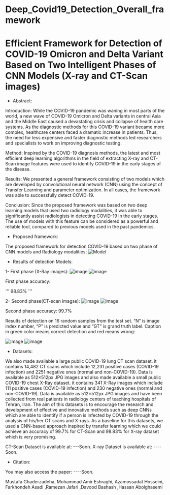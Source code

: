 # Deep_Covid19_Detection_Overall_framework
# Efficient Framework for Detection of COVID-19 Omicron and Delta Variant Based on Two Intelligent Phases of CNN Models (X-ray and CT-Scan images)


- Abstract:

Introduction: While the COVID-19 pandemic was waning in most parts of the world, a new wave of COVID-19 Omicron and Delta variants in central Asia and the Middle East caused a devastating crisis and collapse of health care systems. As the diagnostic methods for this COVID-19 variant became more complex, healthcare centers faced a dramatic increase in patients. Thus, the need for less expensive and faster diagnostic methods led researchers and specialists to work on improving diagnostic testing.

Method: Inspired by the COVID-19 diagnosis methods, the latest and most efficient deep learning algorithms in the field of extracting X-ray and CT-Scan image features were used to identify COVID-19 in the early stages of the disease. 

Results: We presented a general framework consisting of two models which are developed by convolutional neural network (CNN) using the concept of Transfer Learning and parameter optimization. In all cases, the framework was able to successfully detect COVID-19. 

Conclusion: Since the proposed framework was based on two deep learning models that used two radiology modalities, it was able to significantly assist radiologists in detecting COVID-19 in the early stages. The use of models with this feature can be considered as a powerful and reliable tool, compared to previous models used in the past pandemics. 

- Proposed framework:

The proposed framework for detection COVID-19 based on two phase of CNN models and Radiology modalities:
![Model](https://user-images.githubusercontent.com/92205834/146656597-0aa7871a-af92-4050-ae58-9e946bc7a77e.png)


- Results of detection Models:

1- First phase (X-Ray images):
![image](https://user-images.githubusercontent.com/92205834/152779627-1838e708-0c30-4725-9344-cd70274ff317.png)
![image](https://user-images.githubusercontent.com/92205834/152779656-ea08457a-1204-492d-a0aa-b0d5414839b6.png)

First phase accuracy:

'''
98.83%
'''

2- Second phase(CT-scan imagse):
![image](https://user-images.githubusercontent.com/92205834/152779773-c840785e-3f90-417e-8dd7-dd73ce872e22.png)
![image](https://user-images.githubusercontent.com/92205834/152779781-ac99f6ba-fe58-42ba-84e0-ca4f2c3961ae.png)


Second phase accuracy:
99.7%

Results of detection on 16 random samples from the test set. “N” is image index number, “P” is predicted value and “GT” is grand truth label. Caption in green color means correct detection and red means wrong:

![image](https://user-images.githubusercontent.com/92205834/152779135-de6a777b-469b-42ea-99f5-01e5f1408a41.png)
![image](https://user-images.githubusercontent.com/92205834/152779227-a68a9bbf-c60b-472b-9212-9a2b2ea61b51.png)

- Datasets:

We also made available a large public COVID-19 lung CT scan dataset. it contains 14,482 CT scans which include 12,231 positive cases (COVID-19 infection) and 2251 negative ones (normal and non-COVID-19). Data is available as 512×512px JPG images and also made available a small public COVID-19 chest X-Ray dataset. it contains 341 X-Ray images which include 111 positive cases (COVID-19 infection) and 230 negative ones (normal and non-COVID-19). Data is available as 512×512px JPG images and have been collected from real patients in radiology centers of teaching hospitals of Tehran, Iran. 
The aim of this datasets is to encourage the research and development of effective and innovative methods such as deep CNNs which are able to identify if a person is infected by COVID-19 through the analysis of his/her CT scans and X-rays.
As a baseline for this datasets, we used a CNN-based approach inspired by transfer learning which we could achieve an accuracy of 99.7% for CT-Scan and 98.83% for X-ray dataset which is very promising.


CT-Scan Dataset is available at: ---Soon.
X-ray Dataset is available at: ----Soon.

- Citation:

You may also access the paper: ----Soon.

Mustafa Ghaderzadeha, Mohammad Amir Eshraghi, Azamossadat Hosseini, Farkhondeh Asadi ,Ramezan Jafari ,Davood Bashash ,Hassan Abolghasemi
